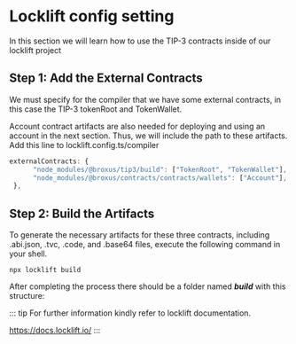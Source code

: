 # Locklift config setting

In this section we will learn how to use the TIP-3 contracts inside of our locklift project

## Step 1: Add the External Contracts

We must specify for the compiler that we have some external contracts, in this case the TIP-3 tokenRoot and TokenWallet.

Account contract artifacts are also needed for deploying and using an account in the next section. Thus, we will include the path to these artifacts.
Add this line to locklift.config.ts/compiler

```typescript
externalContracts: {
      "node_modules/@broxus/tip3/build": ["TokenRoot", "TokenWallet"],
      "node_modules/@broxus/contracts/contracts/wallets": ["Account"],
 },
```

## Step 2: Build the Artifacts

To generate the necessary artifacts for these three contracts, including .abi.json, .tvc, .code, and .base64 files, execute the following command in your shell.

````shell
npx locklift build
````

After completing the process there should be a folder named **_build_** with this structure:


<ImgContainer src= '/llStructure.png' width="100%" altText="buildStructure" />

::: tip
For further information kindly refer to locklift documentation.

https://docs.locklift.io/
:::

<script lang="ts" >
import { defineComponent, ref, onMounted } from "vue";
import ImgContainer from "../../.vitepress/theme/components/shared/BKDImgContainer.vue"

export default defineComponent({
  name: "Diagrams",
  components :{
    ImgContainer
  },
  setup() {
    return {
    };
  },
});

</script>